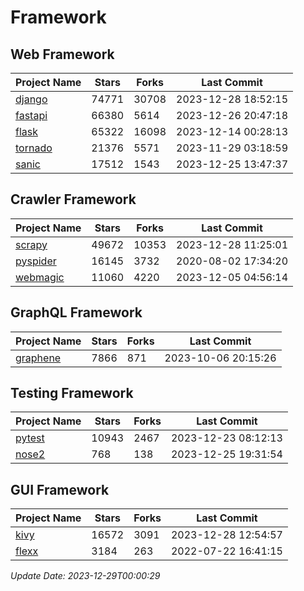 # Framework

## Web Framework
| Project Name | Stars | Forks | Last Commit |
| ------------ | ----- | ----- | ----------- |
| [django](https://github.com/django/django) | 74771 | 30708 | 2023-12-28 18:52:15 |
| [fastapi](https://github.com/tiangolo/fastapi) | 66380 | 5614 | 2023-12-26 20:47:18 |
| [flask](https://github.com/pallets/flask) | 65322 | 16098 | 2023-12-14 00:28:13 |
| [tornado](https://github.com/tornadoweb/tornado) | 21376 | 5571 | 2023-11-29 03:18:59 |
| [sanic](https://github.com/sanic-org/sanic) | 17512 | 1543 | 2023-12-25 13:47:37 |

## Crawler Framework
| Project Name | Stars | Forks | Last Commit |
| ------------ | ----- | ----- | ----------- |
| [scrapy](https://github.com/scrapy/scrapy) | 49672 | 10353 | 2023-12-28 11:25:01 |
| [pyspider](https://github.com/binux/pyspider) | 16145 | 3732 | 2020-08-02 17:34:20 |
| [webmagic](https://github.com/code4craft/webmagic) | 11060 | 4220 | 2023-12-05 04:56:14 |

## GraphQL Framework
| Project Name | Stars | Forks | Last Commit |
| ------------ | ----- | ----- | ----------- |
| [graphene](https://github.com/graphql-python/graphene) | 7866 | 871 | 2023-10-06 20:15:26 |

## Testing Framework
| Project Name | Stars | Forks | Last Commit |
| ------------ | ----- | ----- | ----------- |
| [pytest](https://github.com/pytest-dev/pytest) | 10943 | 2467 | 2023-12-23 08:12:13 |
| [nose2](https://github.com/nose-devs/nose2) | 768 | 138 | 2023-12-25 19:31:54 |

## GUI Framework
| Project Name | Stars | Forks | Last Commit |
| ------------ | ----- | ----- | ----------- |
| [kivy](https://github.com/kivy/kivy) | 16572 | 3091 | 2023-12-28 12:54:57 |
| [flexx](https://github.com/flexxui/flexx) | 3184 | 263 | 2022-07-22 16:41:15 |

*Update Date: 2023-12-29T00:00:29*